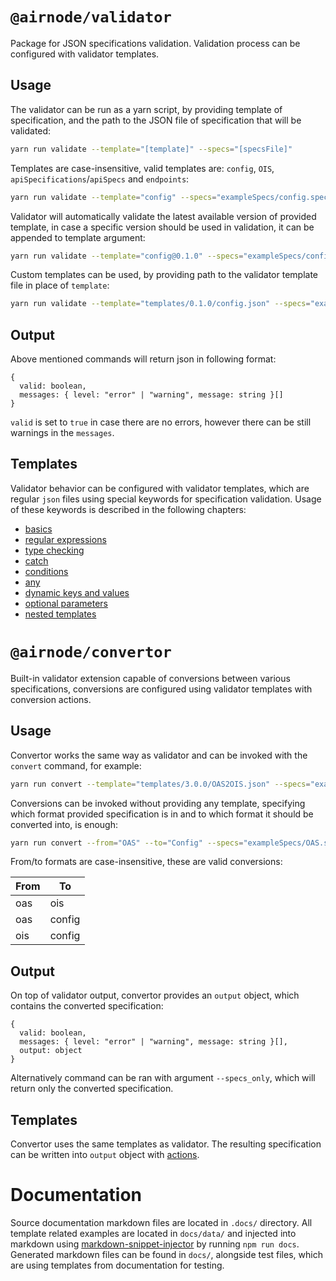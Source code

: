 # `@airnode/validator`

Package for JSON specifications validation. Validation process can be configured with validator templates.

## Usage

The validator can be run as a yarn script, by providing template of specification, and the path to the JSON file of specification that will be validated:
```sh
yarn run validate --template="[template]" --specs="[specsFile]"
```

Templates are case-insensitive, valid templates are: `config`, `OIS`, `apiSpecifications`/`apiSpecs` and `endpoints`:
```sh
yarn run validate --template="config" --specs="exampleSpecs/config.specs.json"
```

Validator will automatically validate the latest available version of provided template, in case a specific version should be used in validation, it can be appended to template argument:
```sh
yarn run validate --template="config@0.1.0" --specs="exampleSpecs/config.specs.json"
```

Custom templates can be used, by providing path to the validator template file in place of `template`:
```sh
yarn run validate --template="templates/0.1.0/config.json" --specs="exampleSpecs/config.specs.json"
```

## Output

Above mentioned commands will return json in following format:

```
{
  valid: boolean,
  messages: { level: "error" | "warning", message: string }[]
}
```

`valid` is set to `true` in case there are no errors, however there can be still warnings in the `messages`.

## Templates

Validator behavior can be configured with validator templates, which are regular `json` files using special keywords for specification validation. Usage of these keywords is described in the following chapters:

- [basics](docs/basics.md)
- [regular expressions](docs/regex.md)
- [type checking](docs/type.md)
- [catch](docs/catch.md)
- [conditions](docs/conditions.md)
- [any](docs/any.md)
- [dynamic keys and values](docs/dynamic_params.md)
- [optional parameters](docs/optional.md)
- [nested templates](docs/template.md)

# `@airnode/convertor`

Built-in validator extension capable of conversions between various specifications, conversions are configured using validator templates with conversion actions.

## Usage

Convertor works the same way as validator and can be invoked with the `convert` command, for example:
```sh
yarn run convert --template="templates/3.0.0/OAS2OIS.json" --specs="exampleSpecs/OAS.specs.json"
```

Conversions can be invoked without providing any template, specifying which format provided specification is in and to which format it should be converted into, is enough:
```sh
yarn run convert --from="OAS" --to="Config" --specs="exampleSpecs/OAS.specs.json"
```

From/to formats are case-insensitive, these are valid conversions:

| From | To |
| ----- | -----|
| oas | ois |
| oas | config |
| ois | config |

## Output

On top of validator output, convertor provides an `output` object, which contains the converted specification:

```
{
  valid: boolean,
  messages: { level: "error" | "warning", message: string }[],
  output: object
}
```

Alternatively command can be ran with argument `--specs_only`, which will return only the converted specification.

## Templates

Convertor uses the same templates as validator. The resulting specification can be written into `output` object with [actions](docs/actions.md).

# Documentation

Source documentation markdown files are located in `.docs/` directory. All template related examples are located in `docs/data/` and injected into markdown using [markdown-snippet-injector](https://github.com/NativeScript/markdown-snippet-injector) by running `npm run docs`. Generated markdown files can be found in `docs/`, alongside test files, which are using templates from documentation for testing.